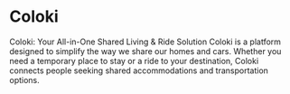# Coloki
Coloki: Your All-in-One Shared Living &amp; Ride Solution Coloki is a platform designed to simplify the way we share our homes and cars. Whether you need a temporary place to stay or a ride to your destination, Coloki connects people seeking shared accommodations and transportation options.

